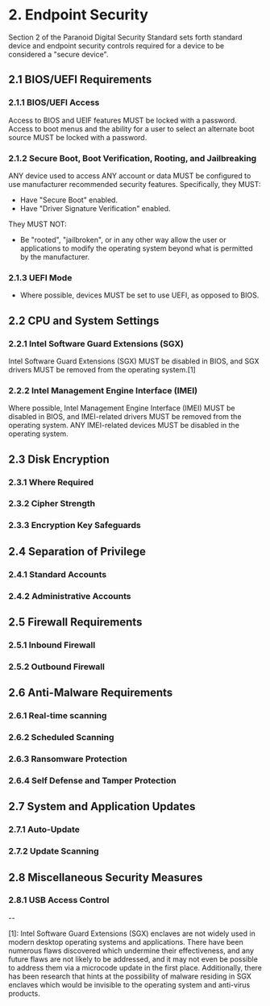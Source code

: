 # 2. Endpoint Security
Section 2 of the Paranoid Digital Security Standard sets forth standard device and endpoint security controls required for a device to be considered a "secure device".

## 2.1 BIOS/UEFI Requirements

### 2.1.1 BIOS/UEFI Access
Access to BIOS and UEIF features MUST be locked with a password. Access to boot menus and the ability for a user to select an alternate boot source MUST be locked with a password.

### 2.1.2 Secure Boot, Boot Verification, Rooting, and Jailbreaking
ANY device used to access ANY account or data MUST be configured to use manufacturer recommended security features. Specifically, they MUST:
  * Have "Secure Boot" enabled.
  * Have "Driver Signature Verification" enabled.

They MUST NOT:
  * Be "rooted", "jailbroken", or in any other way allow the user or applications to modify the operating system beyond what is permitted by the manufacturer.

### 2.1.3 UEFI Mode
  * Where possible, devices MUST be set to use UEFI, as opposed to BIOS.


## 2.2 CPU and System Settings

### 2.2.1 Intel Software Guard Extensions (SGX)
Intel Software Guard Extensions (SGX) MUST be disabled in BIOS, and SGX drivers MUST be removed from the operating system.[1]

### 2.2.2 Intel Management Engine Interface (IMEI)
Where possible, Intel Management Engine Interface (IMEI) MUST be disabled in BIOS, and IMEI-related drivers MUST be removed from the operating system. ANY IMEI-related devices MUST be disabled in the operating system.


## 2.3 Disk Encryption

### 2.3.1 Where Required

### 2.3.2 Cipher Strength

### 2.3.3 Encryption Key Safeguards


## 2.4 Separation of Privilege

### 2.4.1 Standard Accounts

### 2.4.2 Administrative Accounts


## 2.5 Firewall Requirements

### 2.5.1 Inbound Firewall

### 2.5.2 Outbound Firewall


## 2.6 Anti-Malware Requirements

### 2.6.1 Real-time scanning

### 2.6.2 Scheduled Scanning

### 2.6.3 Ransomware Protection

### 2.6.4 Self Defense and Tamper Protection


## 2.7 System and Application Updates

### 2.7.1 Auto-Update

### 2.7.2 Update Scanning


## 2.8 Miscellaneous Security Measures

### 2.8.1 USB Access Control

--

[1]: Intel Software Guard Extensions (SGX) enclaves are not widely used in modern desktop operating systems and applications. There have been numerous flaws discovered which undermine their effectiveness, and any future flaws are not likely to be addressed, and it may not even be possible to address them via a microcode update in the first place. Additionally, there has been research that hints at the possibility of malware residing in SGX enclaves which would be invisible to the operating system and anti-virus products.
